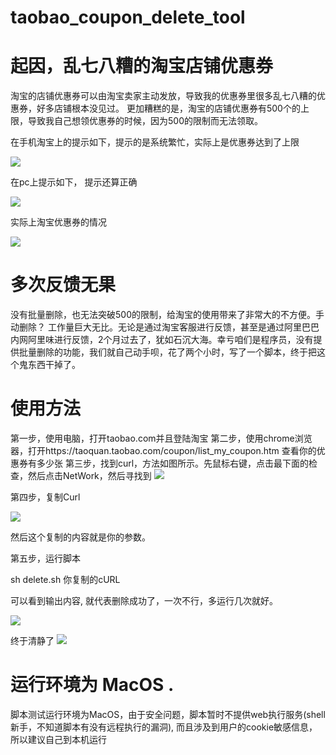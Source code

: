 # taobao_coupon_delete_tool
# 起因，乱七八糟的淘宝店铺优惠券
  淘宝的店铺优惠券可以由淘宝卖家主动发放，导致我的优惠券里很多乱七八糟的优惠券，好多店铺根本没见过。
  更加糟糕的是，淘宝的店铺优惠券有500个的上限，导致我自己想领优惠券的时候，因为500的限制而无法领取。
  
  在手机淘宝上的提示如下，提示的是系统繁忙，实际上是优惠券达到了上限
  
![](https://img.alicdn.com/tfs/TB1qczoDNTpK1RjSZFMXXbG_VXa-326-555.png)

在pc上提示如下， 提示还算正确

![](https://img.alicdn.com/tfs/TB1ZXriDHPpK1RjSZFFXXa5PpXa-337-206.png)

实际上淘宝优惠券的情况 

![](https://img.alicdn.com/tfs/TB1jyzsDMHqK1RjSZFkXXX.WFXa-198-220.png)


# 多次反馈无果

没有批量删除，也无法突破500的限制，给淘宝的使用带来了非常大的不方便。手动删除？ 工作量巨大无比。无论是通过淘宝客服进行反馈，甚至是通过阿里巴巴内网阿里味进行反馈，2个月过去了，犹如石沉大海。幸亏咱们是程序员，没有提供批量删除的功能，我们就自己动手呗，花了两个小时，写了一个脚本，终于把这个鬼东西干掉了。

# 使用方法
第一步，使用电脑，打开taobao.com并且登陆淘宝
第二步，使用chrome浏览器，打开https://taoquan.taobao.com/coupon/list_my_coupon.htm 查看你的优惠券有多少张
第三步，找到curl，方法如图所示。先鼠标右键，点击最下面的检查，然后点击NetWork，然后寻找到
	![](https://img.alicdn.com/tfs/TB1zh_jDH2pK1RjSZFsXXaNlXXa-1911-760.png)
	
第四步，复制Curl 

![](https://img.alicdn.com/tfs/TB1hZvnDSzqK1RjSZFpXXakSXXa-900-324.png)

然后这个复制的内容就是你的参数。


第五步，运行脚本 

sh delete.sh 你复制的cURL


可以看到输出内容, 就代表删除成功了，一次不行，多运行几次就好。

![](https://img.alicdn.com/tfs/TB1NQPrDQzoK1RjSZFlXXai4VXa-463-912.png)

终于清静了
![](https://img.alicdn.com/tfs/TB1B_2sDMHqK1RjSZFEXXcGMXXa-1067-267.png)

# 运行环境为 MacOS . 
 脚本测试运行环境为MacOS，由于安全问题，脚本暂时不提供web执行服务(shell 新手，不知道脚本有没有远程执行的漏洞), 而且涉及到用户的cookie敏感信息，所以建议自己到本机运行
